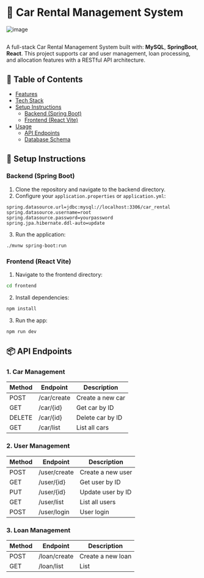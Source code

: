 # 🚗 Car Rental Management System

![image](https://github.com/user-attachments/assets/b5a80184-be43-4dc6-8b8a-1a2f314ceaca)

##
A full-stack Car Rental Management System built with: **MySQL**, **SpringBoot**, **React**. This project supports car and user management, loan processing, and allocation features with a RESTful API architecture.

## 📖 Table of Contents

- [Features](#-features)
- [Tech Stack](#-tech-stack)
- [Setup Instructions](#️-setup-instructions)
  - [Backend (Spring Boot)](#backend-spring-boot)
  - [Frontend (React Vite)](#frontend-react-vite)
- [Usage](#-usage)
  - [API Endpoints](#api-endpoints)
  - [Database Schema](#database-schema)

## 🔧 Setup Instructions

### Backend (Spring Boot)

1. Clone the repository and navigate to the backend directory.
2. Configure your `application.properties` or `application.yml`:

```properties
spring.datasource.url=jdbc:mysql://localhost:3306/car_rental
spring.datasource.username=root
spring.datasource.password=yourpassword
spring.jpa.hibernate.ddl-auto=update
```

3. Run the application:

```bash
./mvnw spring-boot:run
```

### Frontend (React Vite)

1. Navigate to the frontend directory:

```bash
cd frontend
```

2. Install dependencies:

```bash
npm install
```

3. Run the app:

```bash
npm run dev
```

## 📦 API Endpoints

### 1. Car Management

| Method | Endpoint    | Description      |
| ------ | ----------- | ---------------- |
| POST   | /car/create | Create a new car |
| GET    | /car/{id}   | Get car by ID    |
| DELETE | /car/{id}   | Delete car by ID |
| GET    | /car/list   | List all cars    |

### 2. User Management

| Method | Endpoint     | Description       |
| ------ | ------------ | ----------------- |
| POST   | /user/create | Create a new user |
| GET    | /user/{id}   | Get user by ID    |
| PUT    | /user/{id}   | Update user by ID |
| GET    | /user/list   | List all users    |
| POST   | /user/login  | User login        |

### 3. Loan Management

| Method | Endpoint     | Description       |
| ------ | ------------ | ----------------- |
| POST   | /loan/create | Create a new loan |
| GET    | /loan/list   | List              |
